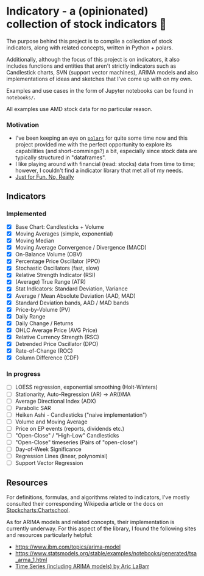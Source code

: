 # Indicatory - a (opinionated) collection of stock indicators :rocket:

The purpose behind this project is to compile a collection of stock indicators, along with related concepts, written in Python + polars.

Additionally, although the focus of this project is on indicators, it also includes functions and entities that aren't strictly indicators such as Candlestick charts, SVN (support vector machines), ARIMA models and also implementations of ideas and sketches that I've come up with on my own.

Examples and use cases in the form of Jupyter notebooks can be found in `notebooks/`.

All examples use AMD stock data for no particular reason.

### Motivation

* I've been keeping an eye on [`polars`](https://docs.pola.rs/) for quite some time now and this project provided me with the perfect opportunity to explore its capabilities (and short-commings?) a bit, especially since stock data are typically structured in "dataframes". 
* I like playing around with financial (read: stocks) data from time to time; however, I couldn't find a indicator library that met all of my needs.
* [Just for Fun. No, Really](https://justforfunnoreally.dev/) 

## Indicators

### Implemented

* [x] Base Chart: Candlesticks + Volume
* [x] Moving Averages (simple, exponential)
* [x] Moving Median
* [x] Moving Average Convergence / Divergence (MACD)
* [x] On-Balance Volume (OBV)
* [x] Percentage Price Oscillator (PPO)
* [x] Stochastic Oscillators (fast, slow)
* [x] Relative Strength Indicator (RSI)
* [x] (Average) True Range (ATR)
* [x] Stat Indicators: Standard Deviation, Variance
* [x] Average / Mean Absolute Deviation (AAD, MAD)
* [x] Standard Deviation bands, AAD / MAD bands
* [x] Price-by-Volume (PV)
* [x] Daily Range
* [x] Daily Change / Returns
* [x] OHLC Average Price (AVG Price)
* [x] Relative Currency Strength (RSC)
* [x] Detrended Price Oscillator (DPO)
* [x] Rate-of-Change (ROC)
* [x] Column Difference (CDF)

### In progress 

* [ ] LOESS regression, exponential smoothing (Holt-Winters)
* [ ] Stationarity, Auto-Regression (AR) -> AR(I)MA
* [ ] Average Directional Index (ADX)
* [ ] Parabolic SAR
* [ ] Heiken Ashi - Candlesticks ("naive implementation")
* [ ] Volume and Moving Average
* [ ] Price on EP events (reports, dividends etc.)
* [ ] "Open-Close" / "High-Low" Candlesticks
* [ ] "Open-Close" timeseries (Pairs of "open-close")
* [ ] Day-of-Week Significance
* [ ] Regression Lines (linear, polynomial)
* [ ] Support Vector Regression

## Resources

For definitions, formulas, and algorithms related to indicators, I've mostly consulted their corresponding Wikipedia article or the docs on [Stockcharts:Chartschool](https://chartschool.stockcharts.com/).

As for ARIMA models and related concepts, their implementation is currently underway. 
For this aspect of the library, I found the following sites and resources particularly helpful:

* https://www.ibm.com/topics/arima-model
* https://www.statsmodels.org/stable/examples/notebooks/generated/tsa_arma_1.html
* [Time Series (including ARIMA models) by Aric LaBarr](https://www.youtube.com/playlist?list=PLjwX9KFWtvNnOc4HtsvaDf1XYG3O5bv5s)
